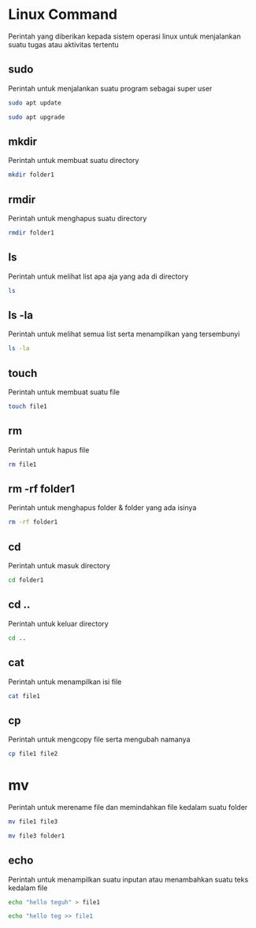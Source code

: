 # Linux Command
Perintah yang diberikan kepada sistem operasi linux untuk menjalankan suatu tugas atau aktivitas tertentu

## sudo
Perintah untuk menjalankan suatu program sebagai super user
```bash
sudo apt update
```
```bash
sudo apt upgrade
```

## mkdir
Perintah untuk membuat suatu directory
```bash
mkdir folder1
```

## rmdir
Perintah untuk menghapus suatu directory
```bash
rmdir folder1
```

## ls
Perintah untuk melihat list apa aja yang ada di directory
```bash
ls
```

## ls -la
Perintah untuk melihat semua list serta menampilkan yang tersembunyi
```bash
ls -la
```

## touch
Perintah untuk membuat suatu file
```bash
touch file1
```

## rm
Perintah untuk hapus file
```bash
rm file1
```

## rm -rf folder1
Perintah untuk menghapus folder & folder yang ada isinya
```bash
rm -rf folder1
```

## cd
Perintah untuk masuk directory
```bash
cd folder1
```

## cd ..
Perintah untuk keluar directory
```bash
cd ..
```

## cat
Perintah untuk menampilkan isi file
```bash
cat file1
```

## cp
Perintah untuk mengcopy file serta mengubah namanya
```bash
cp file1 file2
```

# mv
Perintah untuk merename file dan memindahkan file kedalam suatu folder
```bash
mv file1 file3
```
```bash
mv file3 folder1
```

## echo
Perintah untuk menampilkan suatu inputan atau menambahkan suatu teks kedalam file
```bash
echo "hello teguh" > file1
```
```bash
echo "hello teg >> file1
```



